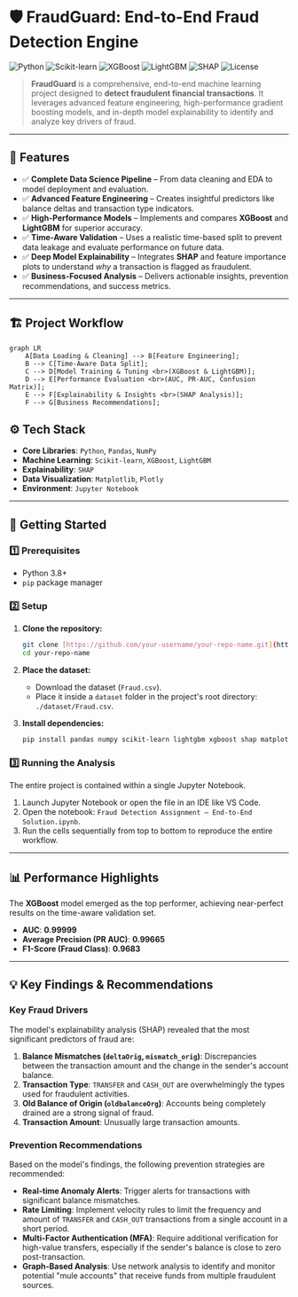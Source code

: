 
# 🛡️ FraudGuard: End-to-End Fraud Detection Engine

![Python](https://img.shields.io/badge/Python-3.x-blue?logo=python)
![Scikit-learn](https://img.shields.io/badge/Scikit--learn-ML-orange?logo=scikit-learn)
![XGBoost](https://img.shields.io/badge/XGBoost-Modeling-blue)
![LightGBM](https://img.shields.io/badge/LightGBM-Modeling-brightgreen)
![SHAP](https://img.shields.io/badge/SHAP-Explainability-9cf)
![License](https://img.shields.io/badge/license-MIT-lightgrey)

> **FraudGuard** is a comprehensive, end-to-end machine learning project designed to **detect fraudulent financial transactions**. It leverages advanced feature engineering, high-performance gradient boosting models, and in-depth model explainability to identify and analyze key drivers of fraud.

---

## 📌 Features

- ✅ **Complete Data Science Pipeline** – From data cleaning and EDA to model deployment and evaluation.
- ✅ **Advanced Feature Engineering** – Creates insightful predictors like balance deltas and transaction type indicators.
- ✅ **High-Performance Models** – Implements and compares **XGBoost** and **LightGBM** for superior accuracy.
- ✅ **Time-Aware Validation** – Uses a realistic time-based split to prevent data leakage and evaluate performance on future data.
- ✅ **Deep Model Explainability** – Integrates **SHAP** and feature importance plots to understand *why* a transaction is flagged as fraudulent.
- ✅ **Business-Focused Analysis** – Delivers actionable insights, prevention recommendations, and success metrics.

---

## 🏗️ Project Workflow

```mermaid
graph LR
    A[Data Loading & Cleaning] --> B[Feature Engineering];
    B --> C[Time-Aware Data Split];
    C --> D[Model Training & Tuning <br>(XGBoost & LightGBM)];
    D --> E[Performance Evaluation <br>(AUC, PR-AUC, Confusion Matrix)];
    E --> F[Explainability & Insights <br>(SHAP Analysis)];
    F --> G[Business Recommendations];
````



## ⚙️ Tech Stack

  - **Core Libraries**: `Python`, `Pandas`, `NumPy`
  - **Machine Learning**: `Scikit-learn`, `XGBoost`, `LightGBM`
  - **Explainability**: `SHAP`
  - **Data Visualization**: `Matplotlib`, `Plotly`
  - **Environment**: `Jupyter Notebook`

-----

## 🚀 Getting Started

### 1️⃣ Prerequisites

  - Python 3.8+
  - `pip` package manager

### 2️⃣ Setup

1.  **Clone the repository:**

    ```bash
    git clone [https://github.com/your-username/your-repo-name.git](https://github.com/your-username/your-repo-name.git)
    cd your-repo-name
    ```

2.  **Place the dataset:**

      - Download the dataset (`Fraud.csv`).
      - Place it inside a `dataset` folder in the project's root directory: `./dataset/Fraud.csv`.

3.  **Install dependencies:**

    ```bash
    pip install pandas numpy scikit-learn lightgbm xgboost shap matplotlib plotly fastparquet
    ```

### 3️⃣ Running the Analysis

The entire project is contained within a single Jupyter Notebook.

1.  Launch Jupyter Notebook or open the file in an IDE like VS Code.
2.  Open the notebook: `Fraud Detection Assignment — End‑to‑End Solution.ipynb`.
3.  Run the cells sequentially from top to bottom to reproduce the entire workflow.

-----

## 📊 Performance Highlights

The **XGBoost** model emerged as the top performer, achieving near-perfect results on the time-aware validation set.

  - **AUC**: **0.99999**
  - **Average Precision (PR AUC)**: **0.99665**
  - **F1-Score (Fraud Class)**: **0.9683**

-----

## 💡 Key Findings & Recommendations

### Key Fraud Drivers

The model's explainability analysis (SHAP) revealed that the most significant predictors of fraud are:

1.  **Balance Mismatches (`deltaOrig`, `mismatch_orig`)**: Discrepancies between the transaction amount and the change in the sender's account balance.
2.  **Transaction Type**: `TRANSFER` and `CASH_OUT` are overwhelmingly the types used for fraudulent activities.
3.  **Old Balance of Origin (`oldbalanceOrg`)**: Accounts being completely drained are a strong signal of fraud.
4.  **Transaction Amount**: Unusually large transaction amounts.

### Prevention Recommendations

Based on the model's findings, the following prevention strategies are recommended:

  - **Real-time Anomaly Alerts**: Trigger alerts for transactions with significant balance mismatches.
  - **Rate Limiting**: Implement velocity rules to limit the frequency and amount of `TRANSFER` and `CASH_OUT` transactions from a single account in a short period.
  - **Multi-Factor Authentication (MFA)**: Require additional verification for high-value transfers, especially if the sender's balance is close to zero post-transaction.
  - **Graph-Based Analysis**: Use network analysis to identify and monitor potential "mule accounts" that receive funds from multiple fraudulent sources.

<!-- end list -->

```
```
